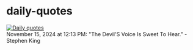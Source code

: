 # daily-quotes
[![Daily quotes](https://github.com/ceepu8/daily-quotes/actions/workflows/daily-quote.yml/badge.svg)](https://github.com/ceepu8/daily-quotes/actions/workflows/daily-quote.yml)<br/>
November 15, 2024 at 12:13 PM: "The Devil'S Voice Is Sweet To Hear." - Stephen King
